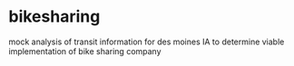 # bikesharing
mock analysis of transit information for des moines IA to determine viable implementation of bike sharing company
